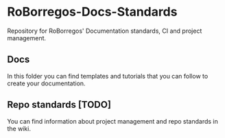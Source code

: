 # RoBorregos-Docs-Standards

Repository for RoBorregos' Documentation standards, CI and project management.

## Docs
In this folder you can find templates and tutorials that you can follow to create your documentation.

## Repo standards [TODO]
You can find information about project management and repo standards in the wiki.
